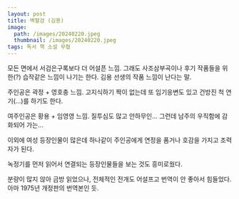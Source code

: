 ```yaml
---
layout: post
title: 벽혈검 (김용)
image:
  path: /images/20240220.jpeg
  thumbnail: /images/20240220.jpeg
tags: 독서 책 소설 무협
---
```


모든 면에서 서검은구록보다 더 어설픈 느낌. 그래도 사조삼부곡이나 후기 작품들을 위한(?) 습작같은 느낌이 나기는 한다. 김용 선생의 작품 느낌이 난다는 말.

 

주인공은 곽정 + 영호충 느낌. 고지식하기 짝이 없는데 또 임기응변도 있고 건방진 척 연기(...)를 하기도 한다.

여주인공은 황용 + 임영영 느낌. 질투심도 많고 안하무인... 그런데 남주의 우직함에 감화되어 가는...

이외에 여성 등장인물이 많은데 하나같이 주인공에게 연정을 품거나 호감을 가지고 조력자가 된다.

녹정기를 먼저 읽어서 연결되는 등장인물들을 보는 것도 흥미로웠다.

 

분량이 많지 않아 금방 읽었으나, 전체적인 전개도 어설프고 번역이 안 좋아서 힘들었다. 아마 1975년 개정판의 번역본인 듯.